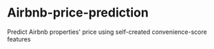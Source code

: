 # Airbnb-price-prediction
Predict Airbnb properties' price using self-created convenience-score features
